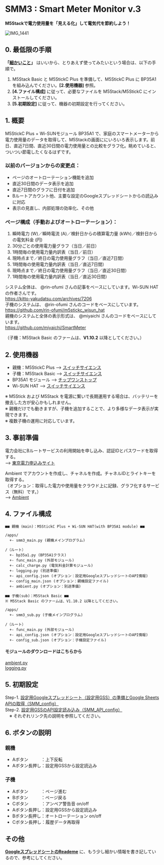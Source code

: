 # SMM3 : Smart Meter Monitor v.3
**M5Stackで電力使用量を「見える化」して電気代を節約しよう！**

![IMG_1441](https://github.com/yonmas/SMM3-SmartMeterMonitor_v3/assets/104808539/ea885cbe-5d96-407c-9184-61041849f4c3)

## 0. 最低限の手順

**「[細かいこと](https://docs.google.com/spreadsheets/d/1qYsY8ZOpj6FxqoebCQnvBFYSL8rCK7r_A7R3m9bF7MY/edit#gid=158599453)」** はいいから、とりあえず使ってみたいという場合は、以下の手順で。

1. M5Stack Basic と M5StickC Plus を準備して、M5StickC Plus に BP35A1 を組み込んでください。**[2.使用機器]** 参照。
1. **[4.ファイル構成]** に従って、必要なファイルを M5Stack/M5StickC にインストールしてください。  
1. **[5.初期設定]** に従って、機器の初期設定を行ってください。

## 1. 概要

M5StickC Plus + Wi-SUNモジュール BP35A1 で、家庭のスマートメーターから電力使用量のデータを取得して、M5Stackの画面ににいろいろ表示します。前日、直近7日間、直近30日間の電力使用量との比較をグラフ化。眺めていると、ついつい節電したくなるはずです。

### 以前のバージョンからの変更点：

- ページのオートローテーション機能を追加
- 直近30日間のデータ表示を追加
- 直近7日間のグラフに日付を追加
- Bルートアカウント他、主要な設定のGoogleスプレッドシートからの読込みに対応
- 表示の見直し、内部処理の効率化、その他

### ページ構成（手動およびオートローテーション）：

1. 瞬時電力 (W)／瞬時電流 (A)／検針日からの積算電力量 (kWh)／検針日からの電気料金 (円)
1. 30分ごとの使用電力量グラフ（当日／前日）
1. 1時間毎の使用電力量内訳表（当日／前日）
1. 現時点まで／終日の電力使用量グラフ（当日／直近7日間）
1. 1時間毎の使用電力量内訳表（当日／直近7日間）
1. 現時点まで／終日の電力使用量グラフ（当日／直近30日間）
1. 1時間毎の使用電力量内訳表（当日／直近30日間）

システム全体は、 @rin-ofumi さんの記事をベースにしています。Wi-SUN HAT の作者さんです。  
<https://kitto-yakudatsu.com/archives/7206>  
子機のシステムは、 @rin-ofumi さんのコードをベースにしています。  
<https://github.com/rin-ofumi/m5stickc_wisun_hat>  
親機のシステムと全体の表示形式は、 @miyaichi さんのコードをベースにしています。  
<https://github.com/miyaichi/SmartMeter>

（子機：M5Stack Basic のファームは、**V1.10.2** 以降としてください。）

## 2. 使用機器

- 親機：M5StickC Plus --> [スイッチサイエンス](https://www.switch-science.com/catalog/6470/)
- 子機：M5Stack Basic --> [スイッチサイエンス](https://www.switch-science.com/catalog/7362/)  
- BP35A1 モジュール --> [チップワンストップ](https://www.chip1stop.com/view/searchResult/SearchResultTop?classCd=&did=&cid=netcompo&keyword=BP35A1&utm_source=netcompo&utm_medium=buyNow)
- Wi-SUN HAT --> [スイッチサイエンス](https://www.switch-science.com/catalog/7612/)

※ M5Stick および M5Stack を電源に繋いで長期運用する場合は、バッテリーを撤去した方が安心かもしれません。  
※ 親機だけでも動きますが、子機を追加することで、より多様なデータ表示が実現できます。  
※ 複数子機の運用に対応しています。

## 3. 事前準備

電力会社にBルートサービスの利用開始を申し込み、認証IDとパスワードを取得する。  
--> [東京電力申込みサイト](https://www.tepco.co.jp/pg/consignment/liberalization/smartmeter-broute.html)

Ambient でアカウントを作成し、チャネルを作成。チャネルIDとライトキーを取得する。  
（オプション：取得した電力や使用量をクラウド上に記録、グラフ化するサービス（無料）です。）  
--> [Ambient](https://ambidata.io/)

## 4. ファイル構成

```text
■■ 親機（main)：M5StickC Plus + Wi-SUN HAT(with BP35A1 module) ■■

/apps/
  +- smm3_main.py (親機メインプログラム)

/（ルート）
  +- bp35a1.py (BP35A1クラス)
  +- func_main.py (外部モジュール)
  +- calc_charge.py (電気料金計算モジュール)
  +- logging.py (別途準備)
  +- api_config.json (オプション：設定用GoogleスプレッドシートのAPI情報)
  +- config_main.json (オプション：親機設定ファイル)
  +- ambient.py (オプション：別途準備)
```

```text
■■ 子機(sub)：M5Stack Basic ■■ 
※ M5Stack Basic のファームは、V1.10.2 以降としてください。

/apps/
  +- smm3_sub.py (子機メインプログラム)

/（ルート）
  +- func_main.py (外部モジュール)
  +- api_config.json (オプション：設定用GoogleスプレッドシートのAPI情報)
  +- config_sub.json (オプション：子機設定ファイル)
```

#### モジュールのダウンロードはこちらから

[ambient.py](https://github.com/AmbientDataInc/ambient-python-lib/blob/master/ambient.py)  
[logging.py](https://github.com/m5stack/M5Stack_MicroPython/blob/master/MicroPython_BUILD/components/micropython/esp32/modules/logging.py)

## 5. 初期設定

Step-1. [設定用Googleスプレッドシート（設定用GSS）の準備とGoogle Sheets APIの取得（SMM_config）](https://docs.google.com/spreadsheets/d/1qYsY8ZOpj6FxqoebCQnvBFYSL8rCK7r_A7R3m9bF7MY/edit#gid=2004069989)  
Step-2. [設定用GSSのAPI設定読み込み（SMM_API_config）](https://docs.google.com/spreadsheets/d/1MmbDpG4GTfwRiHsFgsJ89XaIqkVF537lReL4glnOHuc/edit#gid=276533579)  
　※ それぞれリンク先の説明を参照してください。

## 6. ボタンの説明

### 親機

* Aボタン　　　：上下反転
* Aボタン長押し：設定用GSSから設定読込み

### 子機

* Aボタン　　　：ページ進む
* Bボタン　　　：ページ戻る
* Cボタン　　　：アンペア警告音 on/off
* Aボタン長押し：設定用GSSから設定読込み
* Bボタン長押し：オートローテーション on/off
* Cボタン長押し：履歴データ再取得

## その他

**[GoogleスプレッドシートのReademe](https://docs.google.com/spreadsheets/d/1qYsY8ZOpj6FxqoebCQnvBFYSL8rCK7r_A7R3m9bF7MY/edit#gid=158599453)** に、もう少し細かい情報を書き記しているので、参考にしてください。


